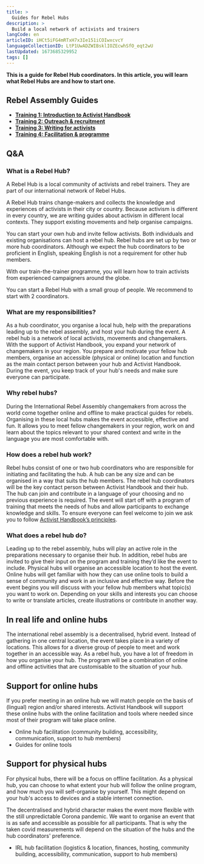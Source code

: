 ```yaml
---
title: >
  Guides for Rebel Hubs
description: >
  Build a local network of activists and trainers
langCode: en
articleID: iHCt5iFG4mRTxH7x3Ie151iCOIwxcvcY
languageCollectionID: LtP1UwADZWIBsklIOZEcwhSfO_eqt2wU
lastUpdated: 1673685329952
tags: []
---
```


**This is a guide for Rebel Hub coordinators. In this article, you will learn what Rebel Hubs are and how to start one.**

## Rebel Assembly Guides

-   [**Training 1: Introduction to Activist Handbook**](/support/hub/introduction)
-   [**Training 2: Outreach & recruitment**](/support/hub/outreach)
-   [**Training 3: Writing for activists**](/support/hub/writing)
-   [**Training 4: Facilitation & programme**](/support/hub/facilitating)

## Q&A

### What is a Rebel Hub?

A Rebel Hub is a local community of activists and rebel trainers. They are part of our international network of Rebel Hubs.

A Rebel Hub trains change-makers and collects the knowledge and experiences of activists in their city or country. Because activism is different in every country, we are writing guides about activism in different local contexts. They support existing movements and help organise campaigns.

You can start your own hub and invite fellow activists. Both individuals and existing organisations can host a rebel hub. Rebel hubs are set up by two or more hub coordinators. Although we expect the hub coordinators to be proficient in English, speaking English is not a requirement for other hub members.

With our train-the-trainer programme, you will learn how to train activists from experienced campaigners around the globe.

You can start a Rebel Hub with a small group of people. We recommend to start with 2 coordinators.

### What are my responsibilities?

As a hub coordinator, you organise a local hub, help with the preparations leading up to the rebel assembly, and host your hub during the event. A rebel hub is a network of local activists, movements and changemakers. With the support of Activist Handbook, you expand your network of changemakers in your region. You prepare and motivate your fellow hub members, organise an accessible (physical or online) location and function as the main contact person between your hub and Activist Handbook. During the event, you keep track of your hub's needs and make sure everyone can participate.

### **Why rebel hubs?**

During the International Rebel Assembly changemakers from across the world come together online and offline to make practical guides for rebels. Organising in these local hubs makes the event accessible, effective and fun. It allows you to meet fellow changemakers in your region, work on and learn about the topics relevant to your shared context and write in the language you are most comfortable with.

### **How does a rebel hub work?**

Rebel hubs consist of one or two hub coordinators who are responsible for initiating and facilitating the hub. A hub can be any size and can be organised in a way that suits the hub members. The rebel hub coordinators will be the key contact person between Activist Handbook and their hub. The hub can join and contribute in a language of your choosing and no previous experience is required. The event will start off with a program of training that meets the needs of hubs and allow participants to exchange knowledge and skills. To ensure everyone can feel welcome to join we ask you to follow [Activist Handbook’s principles](/about/principles).

### **What does a rebel hub do?**

Leading up to the rebel assembly, hubs will play an active role in the preparations necessary to organise their hub. In addition, rebel hubs are invited to give their input on the program and training they’d like the event to include. Physical hubs will organise an accessible location to host the event. Online hubs will get familiar with how they can use online tools to build a sense of community and work in an inclusive and effective way. Before the event begins you will discuss with your fellow hub members what topic(s) you want to work on. Depending on your skills and interests you can choose to write or translate articles, create illustrations or contribute in another way.

## **In real life and online hubs**

The international rebel assembly is a decentralised, hybrid event. Instead of gathering in one central location, the event takes place in a variety of locations. This allows for a diverse group of people to meet and work together in an accessible way. As a rebel hub, you have a lot of freedom in how you organise your hub. The program will be a combination of online and offline activities that are customisable to the situation of your hub.

## **Support for online hubs**

If you prefer meeting in an online hub we will match people on the basis of (lingual) region and/or shared interests. Activist Handbook will support these online hubs with the online facilitation and tools where needed since most of their program will take place online.

-   Online hub facilitation (community building, accessibility, communication, support to hub members)
-   Guides for online tools

## **Support for physical hubs**

For physical hubs, there will be a focus on offline facilitation. As a physical hub, you can choose to what extent your hub will follow the online program, and how much you will self-organise by yourself. This might depend on your hub's access to devices and a stable internet connection.

The decentralised and hybrid character makes the event more flexible with the still unpredictable Corona pandemic. We want to organise an event that is as safe and accessible as possible for all participants. That is why the taken covid measurements will depend on the situation of the hubs and the hub coordinators' preference.

-   IRL hub facilitation (logistics & location, finances, hosting, community building, accessibility, communication, support to hub members)